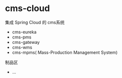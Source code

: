 # cms-cloud

集成 Spring Cloud 的 cms系统

- cms-eureka
- cms-pms
- cms-gateway
- cms-wms
- cms-mpms( Mass-Production Management System) 

制品区

- ...